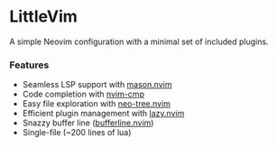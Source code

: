 # LittleVim

A simple Neovim configuration with a minimal set of included plugins.

### Features
- Seamless LSP support with [mason.nvim](https://github.com/williamboman/mason.nvim)
- Code completion with [nvim-cmp](https://github.com/hrsh7th/nvim-cmp)
- Easy file exploration with [neo-tree.nvim](https://github.com/nvim-neo-tree/neo-tree.nvim)
- Efficient plugin management with [lazy.nvim](https://github.com/folke/lazy.nvim)
- Snazzy buffer line ([bufferline.nvim](https://github.com/akinsho/bufferline.nvim))
- Single-file (~200 lines of lua)
